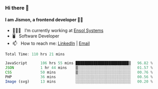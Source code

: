 ### Hi there 👋

#### I am Jismon, a frontend developer 👦🏻

- 🧑🏻‍💻   &nbsp; I’m currently working at <a href='https://www.ensolsystems.com/' target="_blank">Ensol Systems</a>
- 🖥   &nbsp; Software Developer
- 📫   &nbsp; How to reach me: <a href='https://www.linkedin.com/in/jismonthomas/'>LinkedIn</a> | <a href='mailto:hellojismonthomas@gmail.com'>Email</a>

<!--START_SECTION:waka-->

```javascript
Total Time: 110 hrs 21 mins

JavaScript      106 hrs 55 mins ████████████████████████▒   96.82 %
JSON            1 hr 44 mins    ▒░░░░░░░░░░░░░░░░░░░░░░░░   01.57 %
CSS             50 mins         ▒░░░░░░░░░░░░░░░░░░░░░░░░   00.76 %
PHP             36 mins         ░░░░░░░░░░░░░░░░░░░░░░░░░   00.56 %
Image (svg)     13 mins         ░░░░░░░░░░░░░░░░░░░░░░░░░   00.20 %
```

<!--END_SECTION:waka-->

<!--
**jismonthomas/jismonthomas** is a ✨ _special_ ✨ repository because its `README.md` (this file) appears on your GitHub profile.

Here are some ideas to get you started:

- 🔭 I’m currently working on ...
- 🌱 I’m currently learning ...
- 👯 I’m looking to collaborate on ...
- 🤔 I’m looking for help with ...
- 💬 Ask me about ...
- 📫 How to reach me: ...
- 😄 Pronouns: ...
- ⚡ Fun fact: ...
-->
